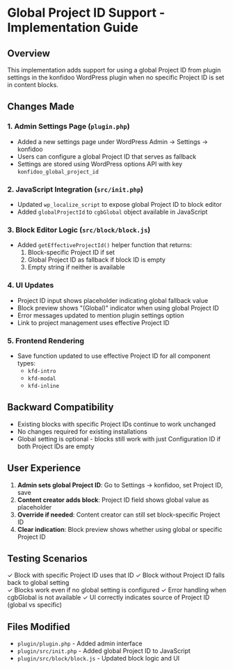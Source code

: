 # Global Project ID Support - Implementation Guide

## Overview
This implementation adds support for using a global Project ID from plugin settings in the konfidoo WordPress plugin when no specific Project ID is set in content blocks.

## Changes Made

### 1. Admin Settings Page (`plugin.php`)
- Added a new settings page under WordPress Admin → Settings → konfidoo
- Users can configure a global Project ID that serves as fallback
- Settings are stored using WordPress options API with key `konfidoo_global_project_id`

### 2. JavaScript Integration (`src/init.php`) 
- Updated `wp_localize_script` to expose global Project ID to block editor
- Added `globalProjectId` to `cgbGlobal` object available in JavaScript

### 3. Block Editor Logic (`src/block/block.js`)
- Added `getEffectiveProjectId()` helper function that returns:
  1. Block-specific Project ID if set
  2. Global Project ID as fallback if block ID is empty
  3. Empty string if neither is available

### 4. UI Updates
- Project ID input shows placeholder indicating global fallback value
- Block preview shows "(Global)" indicator when using global Project ID
- Error messages updated to mention plugin settings option
- Link to project management uses effective Project ID

### 5. Frontend Rendering
- Save function updated to use effective Project ID for all component types:
  - `kfd-intro`
  - `kfd-modal` 
  - `kfd-inline`

## Backward Compatibility
- Existing blocks with specific Project IDs continue to work unchanged
- No changes required for existing installations
- Global setting is optional - blocks still work with just Configuration ID if both Project IDs are empty

## User Experience
1. **Admin sets global Project ID**: Go to Settings → konfidoo, set Project ID, save
2. **Content creator adds block**: Project ID field shows global value as placeholder
3. **Override if needed**: Content creator can still set block-specific Project ID
4. **Clear indication**: Block preview shows whether using global or specific Project ID

## Testing Scenarios
✓ Block with specific Project ID uses that ID
✓ Block without Project ID falls back to global setting  
✓ Blocks work even if no global setting is configured
✓ Error handling when cgbGlobal is not available
✓ UI correctly indicates source of Project ID (global vs specific)

## Files Modified
- `plugin/plugin.php` - Added admin interface
- `plugin/src/init.php` - Added global Project ID to JavaScript
- `plugin/src/block/block.js` - Updated block logic and UI